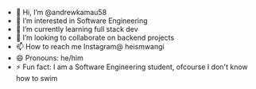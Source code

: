 - 👋 Hi, I’m @andrewkamau58
- 👀 I’m interested in Software Engineering
- 🌱 I’m currently learning full stack dev
- 💞️ I’m looking to collaborate on backend projects
- 📫 How to reach me Instagram@ heismwangi
- 😄 Pronouns: he/him
- ⚡ Fun fact: I am a Software Engineering student, ofcourse I don't know how to swim
<!---
andrewkamau58/andrewkamau58 is a ✨ special ✨ repository because its `README.md` (this file) appears on your GitHub profile.
You can click the Preview link to take a look at your changes.
--->

